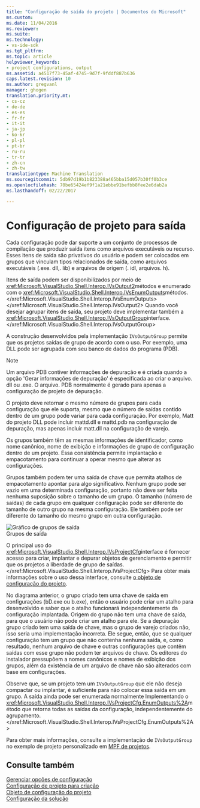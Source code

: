 ```yaml
---
title: "Configuração de saída do projeto | Documentos do Microsoft"
ms.custom: 
ms.date: 11/04/2016
ms.reviewer: 
ms.suite: 
ms.technology:
- vs-ide-sdk
ms.tgt_pltfrm: 
ms.topic: article
helpviewer_keywords:
- project configurations, output
ms.assetid: a4517f73-45af-4745-9d7f-9fddf887b636
caps.latest.revision: 10
ms.author: gregvanl
manager: ghogen
translation.priority.mt:
- cs-cz
- de-de
- es-es
- fr-fr
- it-it
- ja-jp
- ko-kr
- pl-pl
- pt-br
- ru-ru
- tr-tr
- zh-cn
- zh-tw
translationtype: Machine Translation
ms.sourcegitcommit: 5db97d19b1b823388a465bba15d057b30ff0b3ce
ms.openlocfilehash: 70be65424ef9f1a21ebbe91befbb8fee2e6dab2a
ms.lasthandoff: 02/22/2017

---
```

# <a name="project-configuration-for-output"></a>Configuração de projeto para saída
Cada configuração pode dar suporte a um conjunto de processos de compilação que produzir saída itens como arquivos executáveis ou recurso. Esses itens de saída são privativos do usuário e podem ser colocados em grupos que vinculam tipos relacionados de saída, como arquivos executáveis (.exe. dll,. lib) e arquivos de origem (. idl, arquivos. h).  
  
 Itens de saída podem ser disponibilizados por meio de <xref:Microsoft.VisualStudio.Shell.Interop.IVsOutput2>métodos e enumerado com o <xref:Microsoft.VisualStudio.Shell.Interop.IVsEnumOutputs>métodos.</xref:Microsoft.VisualStudio.Shell.Interop.IVsEnumOutputs> </xref:Microsoft.VisualStudio.Shell.Interop.IVsOutput2> Quando você desejar agrupar itens de saída, seu projeto deve implementar também a <xref:Microsoft.VisualStudio.Shell.Interop.IVsOutputGroup>interface.</xref:Microsoft.VisualStudio.Shell.Interop.IVsOutputGroup>  
  
 A construção desenvolvidos pela implementação `IVsOutputGroup` permite que os projetos saídas de grupo de acordo com o uso. Por exemplo, uma DLL pode ser agrupada com seu banco de dados do programa (PDB).  
  
> [!NOTE]
>  Um arquivo PDB contiver informações de depuração e é criada quando a opção 'Gerar informações de depuração' é especificada ao criar o arquivo. dll ou .exe. O arquivo. PDB normalmente é gerado para apenas a configuração de projeto de depuração.  
  
 O projeto deve retornar o mesmo número de grupos para cada configuração que ele suporta, mesmo que o número de saídas contido dentro de um grupo pode variar para cada configuração. Por exemplo, Matt do projeto DLL pode incluir mattd.dll e mattd.pdb na configuração de depuração, mas apenas incluir matt.dll na configuração de varejo.  
  
 Os grupos também têm as mesmas informações de identificador, como nome canônico, nome de exibição e informações de grupo de configuração dentro de um projeto. Essa consistência permite implantação e empacotamento para continuar a operar mesmo que alterar as configurações.  
  
 Grupos também podem ter uma saída de chave que permita atalhos de empacotamento apontar para algo significativo. Nenhum grupo pode ser vazio em uma determinada configuração, portanto não deve ser feita nenhuma suposição sobre o tamanho de um grupo. O tamanho (número de saídas) de cada grupo em qualquer configuração pode ser diferente do tamanho de outro grupo na mesma configuração. Ele também pode ser diferente do tamanho do mesmo grupo em outra configuração.  
  
 ![Gráfico de grupos de saída](../../extensibility/internals/media/vsoutputgroups.gif "vsOutputGroups")  
Grupos de saída  
  
 O principal uso do <xref:Microsoft.VisualStudio.Shell.Interop.IVsProjectCfg>interface é fornecer acesso para criar, implantar e depurar objetos de gerenciamento e permitir que os projetos a liberdade de grupo de saídas.</xref:Microsoft.VisualStudio.Shell.Interop.IVsProjectCfg> Para obter mais informações sobre o uso dessa interface, consulte [o objeto de configuração do projeto](../../extensibility/internals/project-configuration-object.md).  
  
 No diagrama anterior, o grupo criado tem uma chave de saída em configurações (bD.exe ou b.exe), então o usuário pode criar um atalho para desenvolvido e saber que o atalho funcionará independentemente da configuração implantada. Origem do grupo não tem uma chave de saída, para que o usuário não pode criar um atalho para ele. Se a depuração grupo criado tem uma saída de chave, mas o grupo de varejo criados não, isso seria uma implementação incorreta. Ele segue, então, que se qualquer configuração tem um grupo que não contenha nenhuma saída, e, como resultado, nenhum arquivo de chave e outras configurações que contêm saídas com esse grupo não podem ter arquivos de chave. Os editores do instalador pressupõem a nomes canônicos e nomes de exibição dos grupos, além da existência de um arquivo de chave não são alterados com base em configurações.  
  
 Observe que, se um projeto tem um `IVsOutputGroup` que ele não deseja compactar ou implantar, é suficiente para não colocar essa saída em um grupo. A saída ainda pode ser enumerada normalmente Implementando o <xref:Microsoft.VisualStudio.Shell.Interop.IVsProjectCfg.EnumOutputs%2A>método que retorna todas as saídas da configuração, independentemente do agrupamento.</xref:Microsoft.VisualStudio.Shell.Interop.IVsProjectCfg.EnumOutputs%2A>  
  
 Para obter mais informações, consulte a implementação de `IVsOutputGroup` no exemplo de projeto personalizado em [MPF de projetos](http://mpfproj12.codeplex.com).  
  
## <a name="see-also"></a>Consulte também  
 [Gerenciar opções de configuração](../../extensibility/internals/managing-configuration-options.md)   
 [Configuração de projeto para criação](../../extensibility/internals/project-configuration-for-building.md)   
 [Objeto de configuração do projeto](../../extensibility/internals/project-configuration-object.md)   
 [Configuração da solução](../../extensibility/internals/solution-configuration.md)
